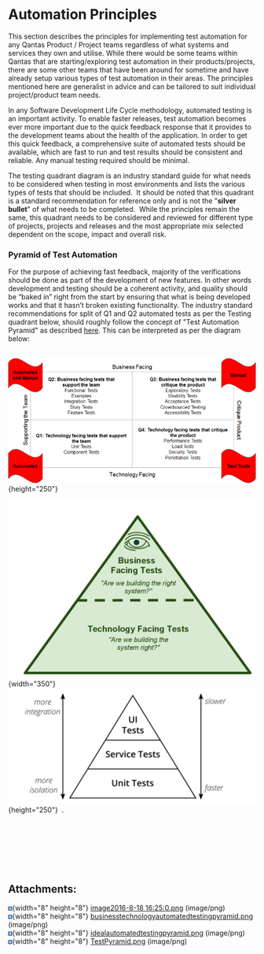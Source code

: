 # Automation Principles

This section describes the principles for implementing test automation
for any Qantas Product / Project teams regardless of what systems and
services they own and utilise. While there would be some teams within
Qantas that are starting/exploring test automation in their
products/projects, there are some other teams that have been around for
sometime and have already setup various types of test automation in
their areas. The principles mentioned here are generalist in advice and
can be tailored to suit individual project/product team needs.

In any Software Development Life Cycle methodology, automated testing is
an important activity. To enable faster releases, test automation
becomes ever more important due to the quick feedback response that it
provides to the development teams about the health of the application.
In order to get this quick feedback, a comprehensive suite of automated
tests should be available, which are fast to run and test results should
be consistent and reliable. Any manual testing required should be
minimal.

The testing quadrant diagram is an industry standard guide for what
needs to be considered when testing in most environments and lists the
various types of tests that should be included.  It should be noted that
this quadrant is a standard recommendation for reference only and is not
the "**silver bullet**" of what needs to be completed.  While the
principles remain the same, this quadrant needs to be considered and
reviewed for different type of projects, projects and releases and the
most appropriate mix selected dependent on the scope, impact and overall
risk.

  

### Pyramid of Test Automation

For the purpose of achieving fast feedback, majority of the
verifications should be done as part of the development of new features.
In other words development and testing should be a coherent activity,
and quality should be “baked in” right from the start by ensuring that
what is being developed works and that it hasn’t broken existing
functionality. The industry standard recommendations for split of Q1 and
Q2 automated tests as per the Testing quadrant below, should roughly
follow the concept of "Test Automation Pyramid" as
described [here](https://martinfowler.com/bliki/TestPyramid.html). This
can be interpreted as per the diagram below:

  

                                                   
 ![](attachments/113028109/119670956.png){height="250"}

  

  

![](attachments/113028109/119670957.png){width="350"}![](attachments/113028109/119671994.png){height="250"}  . 
     

                                             

                                                      

                                                                        
                                                                       
                                                                       
                            

## Attachments:

![](images/icons/bullet_blue.gif){width="8" height="8"} [image2016-8-18
16:25:0.png](attachments/113028109/119670956.png) (image/png)  
![](images/icons/bullet_blue.gif){width="8" height="8"}
[businesstechnologyautomatedtestingpyramid.png](attachments/113028109/119670957.png)
(image/png)  
![](images/icons/bullet_blue.gif){width="8" height="8"}
[idealautomatedtestingpyramid.png](attachments/113028109/119670958.png)
(image/png)  
![](images/icons/bullet_blue.gif){width="8" height="8"}
[TestPyramid.png](attachments/113028109/119671994.png) (image/png)  
